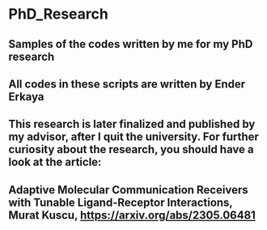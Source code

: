 # PhD_Research
## Samples of the codes written by me for my PhD research
## All codes in these scripts are written by Ender Erkaya
## This research is later finalized and published by my advisor, after I quit the university. For further curiosity about the research, you should have a look at the article:
## Adaptive Molecular Communication Receivers with Tunable Ligand-Receptor Interactions, Murat Kuscu, https://arxiv.org/abs/2305.06481

